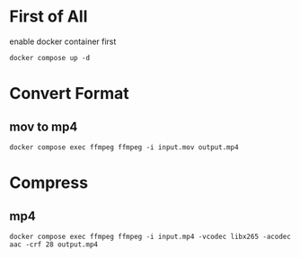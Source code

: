 # First of All

enable docker container first

```
docker compose up -d
```

# Convert Format

## mov to mp4

```
docker compose exec ffmpeg ffmpeg -i input.mov output.mp4
```

# Compress

## mp4

```
docker compose exec ffmpeg ffmpeg -i input.mp4 -vcodec libx265 -acodec aac -crf 28 output.mp4
```

